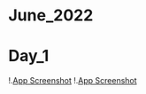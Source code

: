 # June_2022

# Day_1
!.[App Screenshot](https://raw.githubusercontent.com/Cross-Rehk/June_2022/main/Screenshots/Day_1/Screenshot%20(104).png)
!.[App Screenshot](https://raw.githubusercontent.com/Cross-Rehk/June_2022/main/Screenshots/Day_1/Screenshot%20(105).png)
